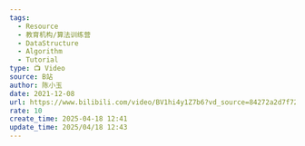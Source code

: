 ```yaml
---
tags:
  - Resource
  - 教育机构/算法训练营
  - DataStructure
  - Algorithm
  - Tutorial
type: 📺 Video
source: B站
author: 陈小玉
date: 2021-12-08
url: https://www.bilibili.com/video/BV1hi4y1Z7b6?vd_source=84272a2d7f72158b38778819be5bc6ad
rate: 10
create_time: 2025-04-18 12:41
update_time: 2025/04/18 12:43
---
```

